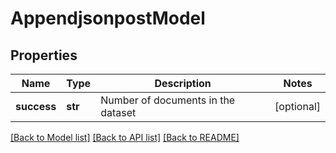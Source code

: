 # AppendjsonpostModel

## Properties
Name | Type | Description | Notes
------------ | ------------- | ------------- | -------------
**success** | **str** | Number of documents in the dataset | [optional] 

[[Back to Model list]](../README.md#documentation-for-models) [[Back to API list]](../README.md#documentation-for-api-endpoints) [[Back to README]](../README.md)



